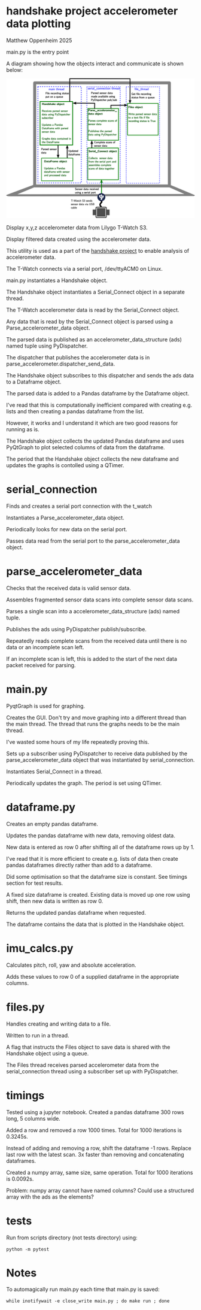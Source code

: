 # handshake project accelerometer data plotting

Matthew Oppenheim 2025

main.py is the entry point

A diagram showing how the objects interact and communicate is shown below:

![project architecture](images/project_architecture.png)

Display x,y,z accelerometer data from Lilygo T-Watch S3.

Display filtered data created using the accelerometer data.

This utility is used as a part of the [handshake project](https://mattoppenheim.com/projects/2018/02/handshake) to enable analysis of accelerometer data.

The T-Watch connects via a serial port, /dev/ttyACM0 on Linux.

main.py instantiates a Handshake object.

The Handshake object instantiates a Serial_Connect object in a separate thread.

The T-Watch accelerometer data is read by the Serial_Connect object.

Any data that is read by the Serial_Connect object is parsed using a Parse_accelerometer_data object.

The parsed data is published as an accelerometer_data_structure (ads) named tuple using PyDispatcher.

The dispatcher that publishes the accelerometer data is in parse_accelerometer.dispatcher_send_data.

The Handshake object subscribes to this dispatcher and sends the ads data to a Dataframe object.

The parsed data is added to a Pandas dataframe by the Dataframe object.

I've read that this is computationally inefficient compared with creating e.g. lists and then creating a pandas dataframe from the list.

However, it works and I understand it which are two good reasons for running as is.

The Handshake object collects the updated Pandas dataframe and uses PyQtGraph to plot selected columns of data from the dataframe.

The period that the Handshake object collects the new dataframe and updates the graphs is contolled using a QTimer.

# serial_connection

Finds and creates a serial port connection with the t_watch

Instantiates a Parse_accelerometer_data object.

Periodically looks for new data on the serial port.

Passes data read from the serial port to the parse_accelerometer_data object.

# parse_accelerometer_data

Checks that the received data is valid sensor data.

Assembles fragmented sensor data scans into complete sensor data scans.

Parses a single scan into a accelerometer_data_structure (ads) named tuple.

Publishes the ads using PyDispatcher publish/subscribe.

Repeatedly reads complete scans from the received data until there is no data or an incomplete scan left.

If an incomplete scan is left, this is added to the start of the next data packet received for parsing.

# main.py

PyqtGraph is used for graphing.

Creates the GUI. Don't try and move graphing into a different thread than the main thread. The thread that runs the graphs needs to be the main thread.

I've wasted some hours of my life repeatedly proving this.

Sets up a subscriber using PyDispatcher to receive data published by the parse_accelerometer_data object that was instantiated by serial_connection.

Instantiates Serial_Connect in a thread.

Periodically updates the graph. The period is set using QTimer.

# dataframe.py

Creates an empty pandas dataframe.

Updates the pandas dataframe with new data, removing oldest data.

New data is entered as row 0 after shifting all of the dataframe rows up by 1.

I've read that it is more efficient to create e.g. lists of data then create pandas dataframes directly rather than add to a dataframe.

Did some optimisation so that the dataframe size is constant. See timings section for test results.

A fixed size dataframe is created. Existing data is moved up one row using shift, then new data is written as row 0.

Returns the updated pandas dataframe when requested.

The dataframe contains the data that is plotted in the Handshake object.

# imu_calcs.py

Calculates pitch, roll, yaw and absolute acceleration.

Adds these values to row 0 of a supplied dataframe in the appropriate columns.

# files.py

Handles creating and writing data to a file.

Written to run in a thread.

A flag that instructs the Files object to save data is shared with the Handshake object using a queue.

The Files thread receives parsed accelerometer data from the serial_connection thread using a subscriber set up with PyDispatcher.

# timings

Tested using a jupyter notebook. Created a pandas dataframe 300 rows long, 5 columns wide.

Added a row and removed a row 1000 times. Total for 1000 iterations is 0.3245s.

Instead of adding and removing a row, shift the dataframe -1 rows. Replace last row with the latest scan. 3x faster than removing and concatenating dataframes.

Created a numpy array, same size, same operation. Total for 1000 iterations is 0.0092s.

Problem: numpy array cannot have named columns? Could use a structured array with the ads as the elements?

# tests

Run from scripts directory (not tests directory) using:

```
python -m pytest
```

# Notes

To automagically run main.py each time that main.py is saved:
```
while inotifywait -e close_write main.py ; do make run ; done
```

